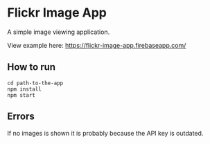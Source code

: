 # Flickr Image App
A simple image viewing application.

View example here: https://flickr-image-app.firebaseapp.com/

## How to run
    cd path-to-the-app
    npm install
    npm start

## Errors
If no images is shown it is probably because the API key is outdated.

